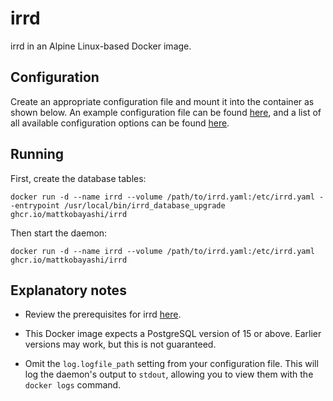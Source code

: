 # irrd

irrd in an Alpine Linux-based Docker image.

## Configuration

Create an appropriate configuration file and mount it into the container as shown below. An example configuration file can be found [here](https://irrd.readthedocs.io/en/stable/admins/configuration/#example-configuration-file), and a list of all available configuration options can be found [here](https://irrd.readthedocs.io/en/stable/admins/configuration/#configuration-options).

## Running

First, create the database tables:

`docker run -d --name irrd --volume /path/to/irrd.yaml:/etc/irrd.yaml --entrypoint /usr/local/bin/irrd_database_upgrade ghcr.io/mattkobayashi/irrd`

Then start the daemon:

`docker run -d --name irrd --volume /path/to/irrd.yaml:/etc/irrd.yaml ghcr.io/mattkobayashi/irrd`

## Explanatory notes

- Review the prerequisites for irrd [here](https://irrd.readthedocs.io/en/stable/admins/deployment/#requirements).

- This Docker image expects a PostgreSQL version of 15 or above. Earlier versions may work, but this is not guaranteed.

- Omit the `log.logfile_path` setting from your configuration file. This will log the daemon's output to `stdout`, allowing you to view them with the `docker logs` command.
